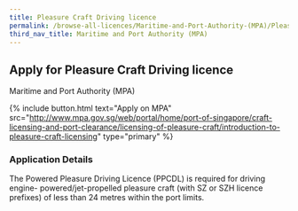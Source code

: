 ```yaml
---
title: Pleasure Craft Driving licence
permalink: /browse-all-licences/Maritime-and-Port-Authority-(MPA)/Pleasure-Craft-Driving-licence
third_nav_title: Maritime and Port Authority (MPA)
---
```


## Apply for Pleasure Craft Driving licence

Maritime and Port Authority (MPA)

{% include button.html text="Apply on MPA" src="http://www.mpa.gov.sg/web/portal/home/port-of-singapore/craft-licensing-and-port-clearance/licensing-of-pleasure-craft/introduction-to-pleasure-craft-licensing" type="primary" %}

### Application Details

<p>The Powered Pleasure Driving Licence (PPCDL) is required for driving engine- powered/jet-propelled pleasure craft (with SZ or SZH licence prefixes) of less than 24 metres within the port limits.</p>

